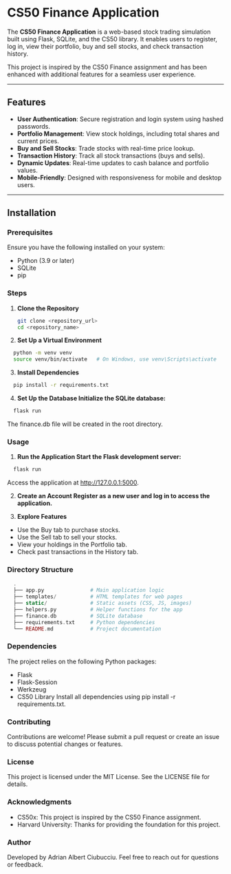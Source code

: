 # CS50 Finance Application

The **CS50 Finance Application** is a web-based stock trading simulation built using Flask, SQLite, and the CS50 library. It enables users to register, log in, view their portfolio, buy and sell stocks, and check transaction history.

This project is inspired by the CS50 Finance assignment and has been enhanced with additional features for a seamless user experience.

---

## Features

- **User Authentication**: Secure registration and login system using hashed passwords.
- **Portfolio Management**: View stock holdings, including total shares and current prices.
- **Buy and Sell Stocks**: Trade stocks with real-time price lookup.
- **Transaction History**: Track all stock transactions (buys and sells).
- **Dynamic Updates**: Real-time updates to cash balance and portfolio values.
- **Mobile-Friendly**: Designed with responsiveness for mobile and desktop users.

---

## Installation

### Prerequisites
Ensure you have the following installed on your system:
- Python (3.9 or later)
- SQLite
- pip

### Steps
1. **Clone the Repository**
   ```bash
   git clone <repository_url>
   cd <repository_name>
   ```
2. **Set Up a Virtual Environment**
```bash
  python -m venv venv
  source venv/bin/activate   # On Windows, use venv\Scripts\activate
```

3. **Install Dependencies**
```bash
  pip install -r requirements.txt
```
  
4. **Set Up the Database Initialize the SQLite database:**
```bash
  flask run
```
The finance.db file will be created in the root directory.

### Usage
1. **Run the Application Start the Flask development server:**
```bash
  flask run
```
Access the application at http://127.0.0.1:5000.

2. **Create an Account Register as a new user and log in to access the application.**

3. **Explore Features**
* Use the Buy tab to purchase stocks.
* Use the Sell tab to sell your stocks.
* View your holdings in the Portfolio tab.
* Check past transactions in the History tab.

### Directory Structure
```php
  .
  ├── app.py               # Main application logic
  ├── templates/           # HTML templates for web pages
  ├── static/              # Static assets (CSS, JS, images)
  ├── helpers.py           # Helper functions for the app
  ├── finance.db           # SQLite database
  ├── requirements.txt     # Python dependencies
  └── README.md            # Project documentation
```

### Dependencies
The project relies on the following Python packages:
* Flask
* Flask-Session
* Werkzeug
* CS50 Library
Install all dependencies using pip install -r requirements.txt.

### Contributing
Contributions are welcome! Please submit a pull request or create an issue to discuss potential changes or features.

### License
This project is licensed under the MIT License. See the LICENSE file for details.

### Acknowledgments
* CS50x: This project is inspired by the CS50 Finance assignment.
* Harvard University: Thanks for providing the foundation for this project.

### Author
Developed by Adrian Albert Ciubucciu. Feel free to reach out for questions or feedback.
